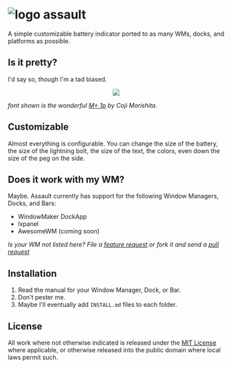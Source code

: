 # ![logo](http://nuckchorris.github.io/assault/logo.png) assault
A simple customizable battery indicator ported to as many WMs, docks, and
platforms as possible.

## Is it pretty?
I'd say so, though I'm a tad biased.

<p align="center">
	<img src="http://nuckchorris.github.io/assault/demo.png" />
</p>

*font shown is the wonderful [M+ 1p](http://mplus-fonts.sourceforge.jp/) by 
Coji Morishita.*

## Customizable
Almost everything is configurable.  You can change the size of the battery, the
size of the lightning bolt, the size of the text, the colors, even down the size
of the peg on the side.

## Does it work with my WM?
Maybe.  Assault currently has support for the following Window Managers, Docks,
and Bars:
 * WindowMaker DockApp
 * lxpanel
 * AwesomeWM (coming soon)

*Is your WM not listed here?  File a
[feature request](https://github.com/NuckChorris/assault/issues/new) or fork it
and send a [pull request](https://github.com/NuckChorris/assault/pulls)*

## Installation
1. Read the manual for your Window Manager, Dock, or Bar.
2. Don't pester me.
3. Maybe I'll eventually add `INSTALL.md` files to each folder.

## License
All work where not otherwise indicated is released under the
[MIT License](./LICENSE) where applicable, or otherwise released into the public
domain where local laws permit such.
